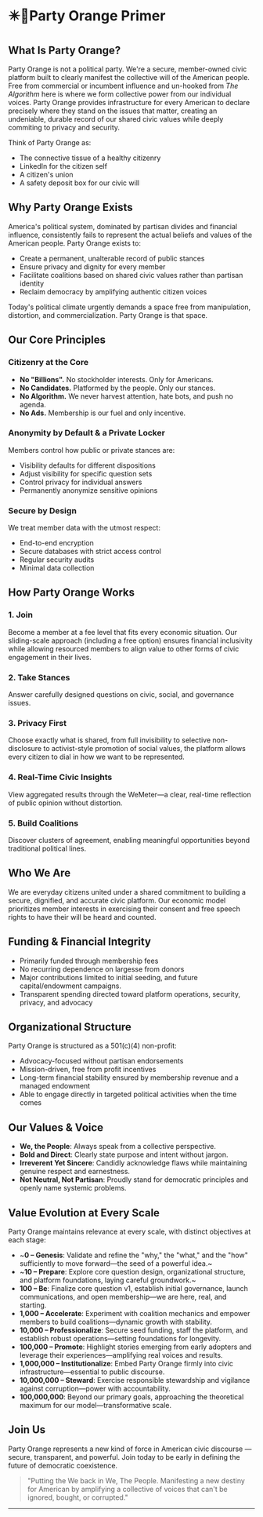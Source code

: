 # ✴️🍊Party Orange Primer

## What Is Party Orange?

Party Orange is not a political party. We're a secure, member-owned civic platform built to clearly manifest the collective will of the American people. Free from commercial or incumbent influence and un-hooked from _The Algorithm_ here is where we form collective power from our individual voices. Party Orange provides infrastructure for every American to declare precisely where they stand on the issues that matter, creating an undeniable, durable record of our shared civic values while deeply commiting to privacy and security.

Think of Party Orange as:
- The connective tissue of a healthy citizenry
- LinkedIn for the citizen self
- A citizen's union
- A safety deposit box for our civic will

## Why Party Orange Exists

America's political system, dominated by partisan divides and financial influence, consistently fails to represent the actual beliefs and values of the American people. Party Orange exists to:

- Create a permanent, unalterable record of public stances
- Ensure privacy and dignity for every member
- Facilitate coalitions based on shared civic values rather than partisan identity
- Reclaim democracy by amplifying authentic citizen voices

Today's political climate urgently demands a space free from manipulation, distortion, and commercialization. Party Orange is that space.

## Our Core Principles

### Citizenry at the Core
- **No "Billions".** No stockholder interests. Only for Americans.
- **No Candidates.** Platformed by the people. Only our stances.
- **No Algorithm.** We never harvest attention, hate bots, and push no agenda.
- **No Ads.** Membership is our fuel and only incentive.


### Anonymity by Default & a Private Locker
Members control how public or private stances are:
- Visibility defaults for different dispositions
- Adjust visibility for specific question sets
- Control privacy for individual answers
- Permanently anonymize sensitive opinions

### Secure by Design
We treat member data with the utmost respect:
- End-to-end encryption
- Secure databases with strict access control
- Regular security audits
- Minimal data collection

## How Party Orange Works

### 1. Join
Become a member at a fee level that fits every economic situation. Our sliding-scale approach (including a free option) ensures financial inclusivity while allowing resourced members to align value to other forms of civic engagement in their lives.

### 2. Take Stances
Answer carefully designed questions on civic, social, and governance issues.

### 3. Privacy First
Choose exactly what is shared, from full invisibility to selective non-disclosure to activist-style promotion of social values, the platform allows every citizen to dial in how we want to be represented.

### 4. Real-Time Civic Insights
View aggregated results through the WeMeter—a clear, real-time reflection of public opinion without distortion.

### 5. Build Coalitions
Discover clusters of agreement, enabling meaningful opportunities beyond traditional political lines.

## Who We Are
We are everyday citizens united under a shared commitment to building a secure, dignified, and accurate civic platform. Our economic model prioritizes member interests in exercising their consent and free speech rights to have their will be heard and counted.

## Funding & Financial Integrity
- Primarily funded through membership fees
- No recurring dependence on largesse from donors
- Major contributions limited to initial seeding, and future capital/endowment campaigns.
- Transparent spending directed toward platform operations, security, privacy, and advocacy

## Organizational Structure
Party Orange is structured as a 501(c)(4) non-profit:
- Advocacy-focused without partisan endorsements
- Mission-driven, free from profit incentives
- Long-term financial stability ensured by membership revenue and a managed endowment
- Able to engage directly in targeted political activities when the time comes

## Our Values & Voice

- **We, the People**: Always speak from a collective perspective.
- **Bold and Direct**: Clearly state purpose and intent without jargon.
- **Irreverent Yet Sincere**: Candidly acknowledge flaws while maintaining genuine respect and earnestness.
- **Not Neutral, Not Partisan**: Proudly stand for democratic principles and openly name systemic problems.

## Value Evolution at Every Scale

Party Orange maintains relevance at every scale, with distinct objectives at each stage:

- ~**0 – Genesis**: Validate and refine the "why," the "what," and the "how" sufficiently to move forward—the seed of a powerful idea.~
- ~**10 – Prepare**: Explore core question design, organizational structure, and platform foundations, laying careful groundwork.~
- **100 – Be**: Finalize core question v1, establish initial governance, launch communications, and open membership—we are here, real, and starting.
- **1,000 – Accelerate**: Experiment with coalition mechanics and empower members to build coalitions—dynamic growth with stability.
- **10,000 – Professionalize**: Secure seed funding, staff the platform, and establish robust operations—setting foundations for longevity.
- **100,000 – Promote**: Highlight stories emerging from early adopters and leverage their experiences—amplifying real voices and results.
- **1,000,000 – Institutionalize**: Embed Party Orange firmly into civic infrastructure—essential to public discourse.
- **10,000,000 – Steward**: Exercise responsible stewardship and vigilance against corruption—power with accountability.
- **100,000,000**: Beyond our primary goals, approaching the theoretical maximum for our model—transformative scale.

## Join Us

Party Orange represents a new kind of force in American civic discourse — secure, transparent, and powerful. Join today to be early in defining the future of democratic coexistence.

> "Putting the We back in We, The People. Manifesting a new destiny for American by amplifying a collective of voices that can't be ignored, bought, or corrupted."

---


